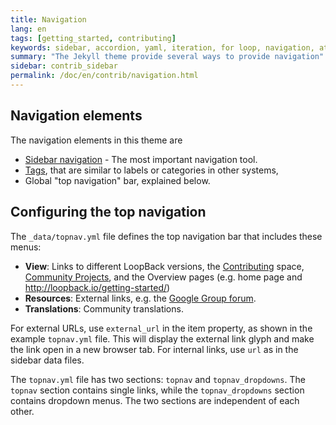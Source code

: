 ```yaml
---
title: Navigation
lang: en
tags: [getting_started, contributing]
keywords: sidebar, accordion, yaml, iteration, for loop, navigation, attributes, conditional filtering
summary: "The Jekyll theme provide several ways to provide navigation"
sidebar: contrib_sidebar
permalink: /doc/en/contrib/navigation.html
---
```


## Navigation elements

The navigation elements in this theme are
- [Sidebar navigation](sidebar_navigation.html) - The most important navigation tool.
- [Tags](tags.html), that are similar to labels or categories in other systems,
- Global "top navigation" bar, explained below.

## Configuring the top navigation

The `_data/topnav.yml` file defines the top navigation bar that includes these menus:

- **View**: Links to different LoopBack versions, the [Contributing](/contrib/) space, [Community Projects](/community/), and the Overview pages (e.g. home page and http://loopback.io/getting-started/)  
- **Resources**: External links, e.g. the [Google Group forum](https://groups.google.com/forum/#!forum/loopbackjs).
- **Translations**: Community translations.

For external URLs, use `external_url` in the item property, as shown in the example `topnav.yml` file. This will display the external link glyph and make the link open in a new browser tab.  For internal links, use `url` as in the sidebar data files.

The `topnav.yml` file has two sections: `topnav` and `topnav_dropdowns`. The `topnav` section contains single links, while the `topnav_dropdowns` section contains dropdown menus. The two sections are independent of each other.

